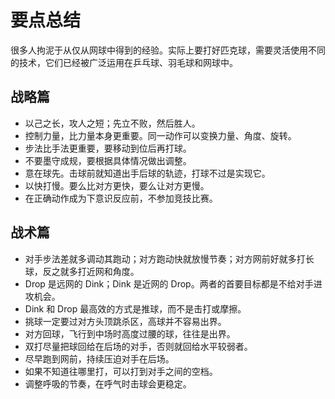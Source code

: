 # 要点总结

很多人拘泥于从仅从网球中得到的经验。实际上要打好匹克球，需要灵活使用不同的技术，它们已经被广泛运用在乒乓球、羽毛球和网球中。

## 战略篇

* 以己之长，攻人之短；先立不败，然后胜人。
* 控制力量，比力量本身更重要。同一动作可以变换力量、角度、旋转。
* 步法比手法更重要，要移动到位后再打球。
* 不要墨守成规，要根据具体情况做出调整。
* 意在球先。击球前就知道出手后球的轨迹，打球不过是实现它。
* 以快打慢。要么比对方更快，要么让对方更慢。
* 在正确动作成为下意识反应前，不参加竞技比赛。

## 战术篇

* 对手步法差就多调动其跑动；对方跑动快就放慢节奏；对方网前好就多打长球，反之就多打近网和角度。
* Drop 是远网的 Dink；Dink 是近网的 Drop。两者的首要目标都是不给对手进攻机会。
* Dink 和 Drop 最高效的方式是推球，而不是击打或摩擦。
* 挑球一定要过对方头顶跳杀区，高球并不容易出界。
* 对方回球，飞行到中场时高度过腰的球，往往是出界。
* 双打尽量把球回给在后场的对手，否则就回给水平较弱者。
* 尽早跑到网前，持续压迫对手在后场。
* 如果不知道往哪里打，可以打到对手之间的空档。
* 调整呼吸的节奏，在呼气时击球会更稳定。